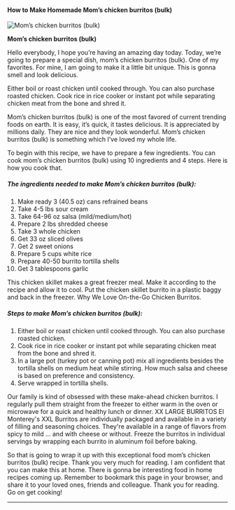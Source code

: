             

#### How to Make Homemade Mom’s chicken burritos (bulk)

![Mom’s chicken burritos (bulk)](https://img-global.cpcdn.com/recipes/3d16ff04afa49dfd/751x532cq70/moms-chicken-burritos-bulk-recipe-main-photo.jpg)

**Mom’s chicken burritos (bulk)**

Hello everybody, I hope you’re having an amazing day today. Today, we’re going to prepare a special dish, mom’s chicken burritos (bulk). One of my favorites. For mine, I am going to make it a little bit unique. This is gonna smell and look delicious.

Either boil or roast chicken until cooked through. You can also purchase roasted chicken. Cook rice in rice cooker or instant pot while separating chicken meat from the bone and shred it.

Mom’s chicken burritos (bulk) is one of the most favored of current trending foods on earth. It is easy, it’s quick, it tastes delicious. It is appreciated by millions daily. They are nice and they look wonderful. Mom’s chicken burritos (bulk) is something which I’ve loved my whole life.

To begin with this recipe, we have to prepare a few ingredients. You can cook mom’s chicken burritos (bulk) using 10 ingredients and 4 steps. Here is how you cook that.

##### The ingredients needed to make Mom’s chicken burritos (bulk):

1.  Make ready 3 (40.5 oz) cans refrained beans
2.  Take 4-5 lbs sour cream
3.  Take 64-96 oz salsa (mild/medium/hot)
4.  Prepare 2 lbs shredded cheese
5.  Take 3 whole chicken
6.  Get 33 oz sliced olives
7.  Get 2 sweet onions
8.  Prepare 5 cups white rice
9.  Prepare 40-50 burrito tortilla shells
10.  Get 3 tablespoons garlic

This chicken skillet makes a great freezer meal. Make it according to the recipe and allow it to cool. Put the chicken skillet burrito in a plastic baggy and back in the freezer. Why We Love On-the-Go Chicken Burritos.

##### Steps to make Mom’s chicken burritos (bulk):

1.  Either boil or roast chicken until cooked through. You can also purchase roasted chicken.
2.  Cook rice in rice cooker or instant pot while separating chicken meat from the bone and shred it.
3.  In a large pot (turkey pot or canning pot) mix all ingredients besides the tortilla shells on medium heat while stirring. How much salsa and cheese is based on preference and consistency.
4.  Serve wrapped in tortilla shells.

Our family is kind of obsessed with these make-ahead chicken burritos. I regularly pull them straight from the freezer to either warm in the oven or microwave for a quick and healthy lunch or dinner. XX LARGE BURRITOS El Monterey's XXL Burritos are individually packaged and available in a variety of filling and seasoning choices. They're available in a range of flavors from spicy to mild … and with cheese or without. Freeze the burritos in individual servings by wrapping each burrito in aluminum foil before baking.

So that is going to wrap it up with this exceptional food mom’s chicken burritos (bulk) recipe. Thank you very much for reading. I am confident that you can make this at home. There is gonna be interesting food in home recipes coming up. Remember to bookmark this page in your browser, and share it to your loved ones, friends and colleague. Thank you for reading. Go on get cooking!

* * *